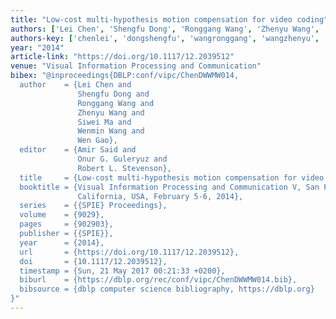 ```yaml
---
title: "Low-cost multi-hypothesis motion compensation for video coding"
authors: ['Lei Chen', 'Shengfu Dong', 'Ronggang Wang', 'Zhenyu Wang', 'Siwei Ma', 'Wenmin Wang', 'Wen Gao 0001']
authors-key: ['chenlei', 'dongshengfu', 'wangronggang', 'wangzhenyu', 'masiwei', 'wangwenmin', 'gaowen']
year: "2014"
article-link: "https://doi.org/10.1117/12.2039512"
venue: "Visual Information Processing and Communication"
bibex: "@inproceedings{DBLP:conf/vipc/ChenDWWMW014,
  author    = {Lei Chen and
               Shengfu Dong and
               Ronggang Wang and
               Zhenyu Wang and
               Siwei Ma and
               Wenmin Wang and
               Wen Gao},
  editor    = {Amir Said and
               Onur G. Guleryuz and
               Robert L. Stevenson},
  title     = {Low-cost multi-hypothesis motion compensation for video coding},
  booktitle = {Visual Information Processing and Communication V, San Francisco,
               California, USA, February 5-6, 2014},
  series    = {{SPIE} Proceedings},
  volume    = {9029},
  pages     = {902903},
  publisher = {{SPIE}},
  year      = {2014},
  url       = {https://doi.org/10.1117/12.2039512},
  doi       = {10.1117/12.2039512},
  timestamp = {Sun, 21 May 2017 00:21:33 +0200},
  biburl    = {https://dblp.org/rec/conf/vipc/ChenDWWMW014.bib},
  bibsource = {dblp computer science bibliography, https://dblp.org}
}"
---
```

